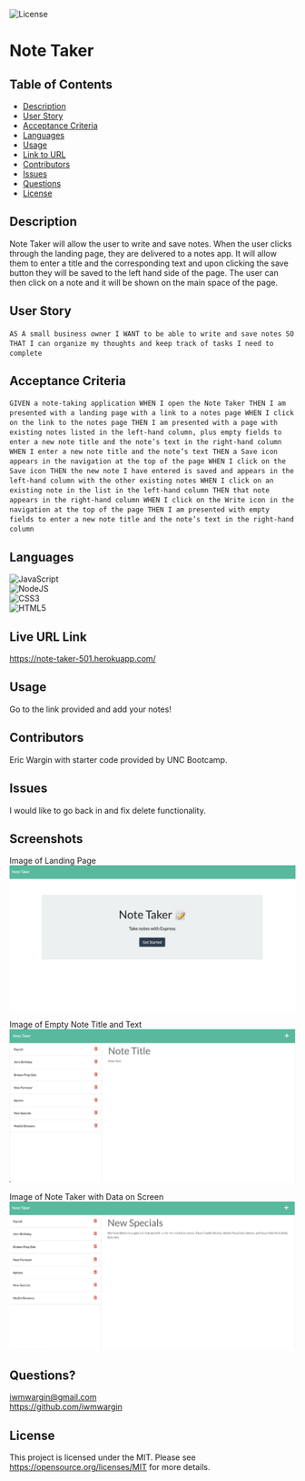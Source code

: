 
  ![License](https://img.shields.io/badge/License-MIT-yellow.svg)
  # Note Taker
  ## Table of Contents
  * [Description](#description)
  * [User Story](#user-story)
  * [Acceptance Criteria](#acceptance-criteria)
  * [Languages](#languages)
  * [Usage](#usage)
  * [Link to URL](#live-url-link)
  * [Contributors](#contributors)
  * [Issues](#issues)
  * [Questions](#questions)
  * [License](#license)
  

  ## Description
  Note Taker will allow the user to write and save notes.  When the user clicks through the landing page, they are delivered to a notes app.  It will allow them to enter a title and the corresponding text and upon clicking the save button they will be saved to the left hand side of the page.  The user can then click on a note and it will be shown on the main space of the page.
  ## User Story
  ``AS A small business owner
    I WANT to be able to write and save notes
    SO THAT I can organize my thoughts and keep track of tasks I need to complete``

  ## Acceptance Criteria
  ``GIVEN a note-taking application
    WHEN I open the Note Taker
    THEN I am presented with a landing page with a link to a notes page
    WHEN I click on the link to the notes page
    THEN I am presented with a page with existing notes listed in the left-hand column, plus empty fields to enter a new note title and the note’s text in the right-hand column
    WHEN I enter a new note title and the note’s text
    THEN a Save icon appears in the navigation at the top of the page
    WHEN I click on the Save icon
    THEN the new note I have entered is saved and appears in the left-hand column with the other existing notes
    WHEN I click on an existing note in the list in the left-hand column
    THEN that note appears in the right-hand column
    WHEN I click on the Write icon in the navigation at the top of the page
    THEN I am presented with empty fields to enter a new note title and the note’s text in the right-hand column``
  
  ## Languages
   ![JavaScript](https://img.shields.io/badge/javascript-%23323330.svg?style=for-the-badge&logo=javascript&logoColor=%23F7DF1E)
   <br>
   ![NodeJS](https://img.shields.io/badge/node.js-6DA55F?style=for-the-badge&logo=node.js&logoColor=white)
   <br>
   ![CSS3](https://img.shields.io/badge/css3-%231572B6.svg?style=for-the-badge&logo=css3&logoColor=white)
   <br>
   ![HTML5](https://img.shields.io/badge/html5-%23E34F26.svg?style=for-the-badge&logo=html5&logoColor=white)
   <br>
   
   

  ## Live URL Link
  https://note-taker-501.herokuapp.com/

  ## Usage
  Go to the link provided and add your notes!

  ## Contributors
  Eric Wargin with starter code provided by UNC Bootcamp.

  ## Issues
  I would like to go back in and fix delete functionality.

  ## Screenshots
  Image of Landing Page
  <img src="https://github.com/iwmwargin/note-taker/blob/main/public/assets/images/Landing%20Page.png">
  
  Image of Empty Note Title and Text
  <img src="https://github.com/iwmwargin/note-taker/blob/main/public/assets/images/Blank.png">
  
  Image of Note Taker with Data on Screen
  <img src="https://github.com/iwmwargin/note-taker/blob/main/public/assets/images/Data.png">
  
  ## Questions? 
  iwmwargin@gmail.com
  <br>
  https://github.com/iwmwargin
  ## License
  This project is licensed under the MIT. Please see https://opensource.org/licenses/MIT for more details.  
